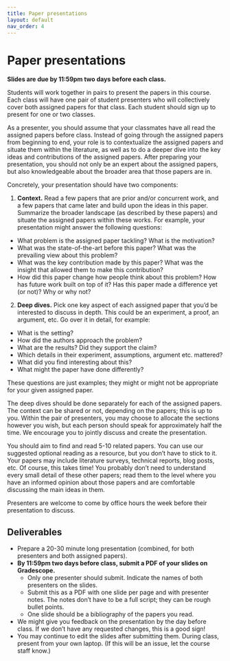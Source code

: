 ```yaml
---
title: Paper presentations
layout: default
nav_order: 4
---
```


# Paper presentations

**Slides are due by 11:59pm two days before each class.**

Students will work together in pairs to present the papers in this course. Each class will have one pair of student presenters who will collectively cover both assigned papers for that class. Each student should sign up to present for one or two classes.

As a presenter, you should assume that your classmates have all read the assigned papers before class. Instead of going through the assigned papers from beginning to end, your role is to contextualize the assigned papers and situate them within the literature, as well as to do a deeper dive into the key ideas and contributions of the assigned papers. After preparing your presentation, you should not only be an expert about the assigned papers, but also knowledgeable about the broader area that those papers are in.

Concretely, your presentation should have two components:

1. **Context.** Read a few papers that are prior and/or concurrent work, and a few papers that came later and build upon the ideas in this paper. Summarize the broader landscape (as described by these papers) and situate the assigned papers within these works. For example, your presentation might answer the following questions:
  - What problem is the assigned paper tackling? What is the motivation?
  - What was the state-of-the-art before this paper? What was the prevailing view about this problem? 
  - What was the key contribution made by this paper? What was the insight that allowed them to make this contribution?
  - How did this paper change how people think about this problem? How has future work built on top of it? Has this paper made a difference yet (or not)? Why or why not?
2. **Deep dives.** Pick one key aspect of each assigned paper that you’d be interested to discuss in depth. This could be an experiment, a proof, an argument, etc. Go over it in detail, for example:
  - What is the setting? 
  - How did the authors approach the problem?
  - What are the results? Did they support the claim?
  - Which details in their experiment, assumptions, argument etc. mattered?
  - What did you find interesting about this?
  - What might the paper have done differently?

These questions are just examples; they might or might not be appropriate for your given assigned paper. 

The deep dives should be done separately for each of the assigned papers. The context can be shared or not, depending on the papers; this is up to you. Within the pair of presenters, you may choose to allocate the sections however you wish, but each person should speak for approximately half the time. We encourage you to jointly discuss and create the presentation.

You should aim to find and read 5-10 related papers. You can use our suggested optional reading as a resource, but you don’t have to stick to it. Your papers may include literature surveys, technical reports, blog posts, etc. Of course, this takes time! You probably don’t need to understand every small detail of these other papers; read them to the level where you have an informed opinion about those papers and are comfortable discussing the main ideas in them.

Presenters are welcome to come by office hours the week before their presentation to discuss.

## Deliverables

- Prepare a 20-30 minute long presentation (combined, for both presenters and both assigned papers).
- **By 11:59pm two days before class, submit a PDF of your slides on Gradescope.**
  - Only one presenter should submit. Indicate the names of both presenters on the slides.
  - Submit this as a PDF with one slide per page and with presenter notes. The notes don’t have to be a full script; they can be rough bullet points. 
  - One slide should be a bibliography of the papers you read.
- We might give you feedback on the presentation by the day before class. If we don’t have any requested changes, this is a good sign!
- You may continue to edit the slides after submitting them. During class, present from your own laptop. (If this will be an issue, let the course staff know.)
